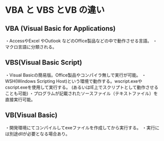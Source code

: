 # VBA と VBS とVB の違い

## VBA (Visual Basic for Applications)

・AccessやExcel やOutlook などのOffice製品などの中で動作させる言語。
・マクロ言語に分類される。

## VBS(Visual Basic Script)

・Visual Basicの簡易版。Office製品やコンパイラ無しで実行が可能。
・WSH(Windows Scripting Host)という環境で動作する。wscript.exeやcscript.exeを使用して実行する。
(あるいはIE上でスクリプトとして動作させることも可能)
・プログラムが記載されたソースファイル（テキストファイル）を直接実行可能。

## VB(Visual Basic)

・開発環境にてコンパイルしてexeファイルを作成してから実行する。
・実行には別途dllが必要となる場合あり。
